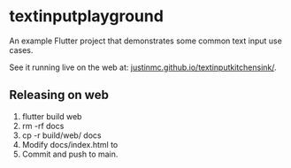 # textinputplayground

An example Flutter project that demonstrates some common text input use cases.

See it running live on the web at: [justinmc.github.io/textinputkitchensink/](https://justinmc.github.io/textinputkitchensink/).

## Releasing on web
  1. flutter build web
  1. rm -rf docs
  1. cp -r build/web/ docs
  1. Modify docs/index.html <base href="/"> to <base href="/textinputkitchensync/">
  1. Commit and push to main.
